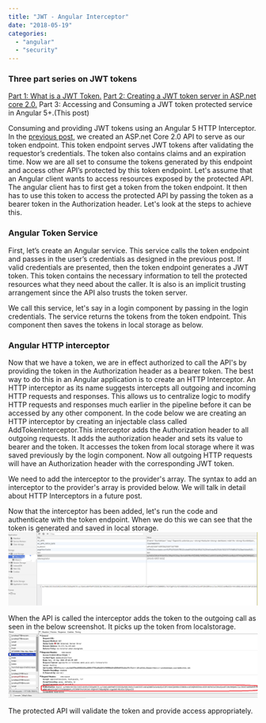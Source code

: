 ```yaml
---
title: "JWT - Angular Interceptor"
date: "2018-05-19"
categories: 
  - "angular"
  - "security"
---
```


### Three part series on JWT tokens

[Part 1: What is a JWT Token.](http://pradeeploganathan.com/security/jwt/) [Part 2: Creating a JWT token server in ASP.net core 2.0.](http://pradeeploganathan.com/security/jwt-tokenserver/) Part 3: Accessing and Consuming a JWT token protected service in Angular 5+.(This post)

Consuming and providing JWT tokens using an Angular 5 HTTP Interceptor. In the [previous post](http://pradeeploganathan.com/security/jwt-tokenserver/), we created an ASP.net Core 2.0 API to serve as our token endpoint. This token endpoint serves JWT tokens after validating the requestor’s credentials. The token also contains claims and an expiration time. Now we are all set to consume the tokens generated by this endpoint and access other API’s protected by this token endpoint. Let's assume that an Angular client wants to access resources exposed by the protected API. The angular client has to first get a token from the token endpoint. It then has to use this token to access the protected API by passing the token as a bearer token in the Authorization header. Let's look at the steps to achieve this.

### Angular Token Service

First, let’s create an Angular service. This service calls the token endpoint and passes in the user’s credentials as designed in the previous post. If valid credentials are presented, then the token endpoint generates a JWT token. This token contains the necessary information to tell the protected resources what they need about the caller. It is also is an implicit trusting arrangement since the API also trusts the token server.

<script src="https://gist.github.com/PradeepLoganathan/002e8331efcd63e38d357183abd2a507.js"></script>

We call this service, let's say in a login component by passing in the login credentials. The service returns the tokens from the token endpoint. This component then saves the tokens in local storage as below.

<script src="https://gist.github.com/PradeepLoganathan/58a58e1591a2e514d9fb0dc86beb5582.js"></script>

### Angular HTTP interceptor

Now that we have a token, we are in effect authorized to call the API's by providing the token in the Authorization header as a bearer token. The best way to do this in an Angular application is to create an HTTP Interceptor. An HTTP interceptor as its name suggests intercepts all outgoing and incoming HTTP requests and responses. This allows us to centralize logic to modify HTTP requests and responses much earlier in the pipeline before it can be accessed by any other component. In the code below we are creating an HTTP interceptor by creating an injectable class called AddTokenInterceptor.This interceptor adds the Authorization header to all outgoing requests. It adds the authorization header and sets its value to bearer and the token. It accesses the token from local storage where it was saved previously by the login component. Now all outgoing HTTP requests will have an Authorization header with the corresponding JWT token.

<script src="https://gist.github.com/PradeepLoganathan/e084aee2e2bc7849aa067ecb8f58694d.js"></script>

We need to add the interceptor to the provider's array. The syntax to add an interceptor to the provider's array is provided below. We will talk in detail about HTTP Interceptors in a future post.

<script src="https://gist.github.com/PradeepLoganathan/89c11017673792b1281bd201b9e53fbc.js"></script>

Now that the interceptor has been added, let's run the code and authenticate with the token endpoint. When we do this we can see that the token is generated and saved in local storage. ![](images/localstorage.png)

When the API is called the interceptor adds the token to the outgoing call as seen in the below screenshot. It picks up the token from localstorage. ![](images/Bearer-Token-1.png)

The protected API will validate the token and provide access appropriately.
